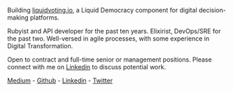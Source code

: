 Building [liquidvoting.io](https://liquidvoting.io/), a Liquid Democracy component for digital decision-making platforms.

Rubyist and API developer for the past ten years. Elixirist, DevOps/SRE for the past two. Well-versed in agile processes, with some experience in Digital Transformation.

Open to contract and full-time senior or management positions. Please connect with me on [Linkedin](https://www.linkedin.com/in/oliverbarnes/) to discuss potential work.

[Medium](https://medium.com/@oliver_azevedo_barnes) - [Github](https://github.com/oliverbarnes) - [Linkedin](https://www.linkedin.com/in/oliverbarnes/) - [Twitter](https://twitter.com/oliverbarnes)
